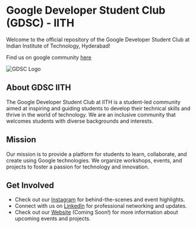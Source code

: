 # Google Developer Student Club (GDSC) - IITH

Welcome to the official repository of the Google Developer Student Club at Indian Institute of Technology, Hyderabad! 

Find us on google community [here](https://gdsc.community.dev/indian-institute-of-technology-hyderabad/)

![GDSC Logo](https://marketplace.adhitht.me/uploads/emailheader.jpeg)

## About GDSC IITH

The Google Developer Student Club at IITH is a student-led community aimed at inspiring and guiding students to develop their technical skills and thrive in the world of technology. We are an inclusive community that welcomes students with diverse backgrounds and interests.

## Mission

Our mission is to provide a platform for students to learn, collaborate, and create using Google technologies. We organize workshops, events, and projects to foster a passion for technology and innovation.

## Get Involved
- Check out our [Instagram](https://www.instagram.com/gdsc_iith/) for behind-the-scenes and event highlights.
- Connect with us on [LinkedIn](https://www.linkedin.com/in/gdsc-iithyd) for professional networking and updates.
- Check out our [Website](https://gdsc.iith.ac.in) (Coming Soon!) for more information about upcoming events and projects.

